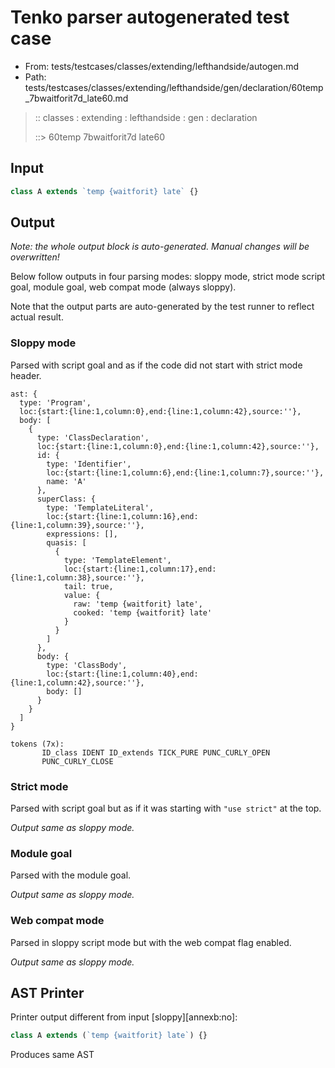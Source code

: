 # Tenko parser autogenerated test case

- From: tests/testcases/classes/extending/lefthandside/autogen.md
- Path: tests/testcases/classes/extending/lefthandside/gen/declaration/60temp_7bwaitforit7d_late60.md

> :: classes : extending : lefthandside : gen : declaration
>
> ::> 60temp 7bwaitforit7d late60

## Input


`````js
class A extends `temp {waitforit} late` {}
`````

## Output

_Note: the whole output block is auto-generated. Manual changes will be overwritten!_

Below follow outputs in four parsing modes: sloppy mode, strict mode script goal, module goal, web compat mode (always sloppy).

Note that the output parts are auto-generated by the test runner to reflect actual result.

### Sloppy mode

Parsed with script goal and as if the code did not start with strict mode header.

`````
ast: {
  type: 'Program',
  loc:{start:{line:1,column:0},end:{line:1,column:42},source:''},
  body: [
    {
      type: 'ClassDeclaration',
      loc:{start:{line:1,column:0},end:{line:1,column:42},source:''},
      id: {
        type: 'Identifier',
        loc:{start:{line:1,column:6},end:{line:1,column:7},source:''},
        name: 'A'
      },
      superClass: {
        type: 'TemplateLiteral',
        loc:{start:{line:1,column:16},end:{line:1,column:39},source:''},
        expressions: [],
        quasis: [
          {
            type: 'TemplateElement',
            loc:{start:{line:1,column:17},end:{line:1,column:38},source:''},
            tail: true,
            value: {
              raw: 'temp {waitforit} late',
              cooked: 'temp {waitforit} late'
            }
          }
        ]
      },
      body: {
        type: 'ClassBody',
        loc:{start:{line:1,column:40},end:{line:1,column:42},source:''},
        body: []
      }
    }
  ]
}

tokens (7x):
       ID_class IDENT ID_extends TICK_PURE PUNC_CURLY_OPEN
       PUNC_CURLY_CLOSE
`````

### Strict mode

Parsed with script goal but as if it was starting with `"use strict"` at the top.

_Output same as sloppy mode._

### Module goal

Parsed with the module goal.

_Output same as sloppy mode._

### Web compat mode

Parsed in sloppy script mode but with the web compat flag enabled.

_Output same as sloppy mode._

## AST Printer

Printer output different from input [sloppy][annexb:no]:

````js
class A extends (`temp {waitforit} late`) {}
````

Produces same AST
